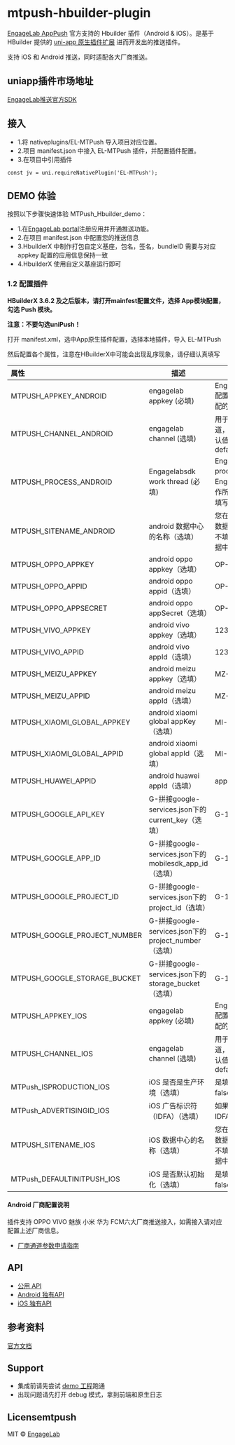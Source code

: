 # mtpush-hbuilder-plugin

[EngageLab AppPush](https://www.engagelab.com/) 官方支持的 Hbuilder 插件（Android & iOS）。是基于 HBuilder 提供的 [uni-app 原生插件扩展](https://nativesupport.dcloud.net.cn/NativePlugin/README) 进而开发出的推送插件。

支持 iOS 和 Android 推送，同时适配各大厂商推送。

## uniapp插件市场地址
[EngageLab推送官方SDK](https://ext.dcloud.net.cn/plugin?id=10093)

## 接入
- 1.将 nativeplugins/EL-MTPush 导入项目对应位置。
- 2.项目 manifest.json 中接入 EL-MTPush 插件，并配置插件配置。
- 3.在项目中引用插件
```
const jv = uni.requireNativePlugin('EL-MTPush');
```


## DEMO 体验
按照以下步骤快速体验 MTPush_Hbuilder_demo：
- 1.在[EngageLab portal](https://www.engagelab.com/console/app-push)注册应用并开通推送功能。
- 2.在项目 manifest.json 中配置您的推送信息
- 3.HbuilderX 中制作打包自定义基座，包名，签名，bundleID 需要与对应 appkey 配置的应用信息保持一致
- 4.HbuilderX 使用自定义基座运行即可

### 1.2 配置插件

**HBuilderX 3.6.2 及之后版本，请打开mainfest配置文件，选择 App模块配置，勾选 Push 模块。**

**注意：不要勾选uniPush！**

打开 manifest.xml，选中App原生插件配置，选择本地插件，导入 EL-MTPush

然后配置各个属性，注意在HBuilderX中可能会出现乱序现象，请仔细认真填写

| 属性               | 描述                                            | 示例                               |
| :----------------- | ----------------------------------------------- | ---------------------------------- |
| MTPUSH_APPKEY_ANDROID | engagelab appkey (必填) | EngageLab portal配置应用信息时分配的AppKey  |
| MTPUSH_CHANNEL_ANDROID | engagelab channel (选填) | 用于统计分发渠道，不需要可填默认值developer-default |
| MTPUSH_PROCESS_ANDROID | Engagelabsdk work thread (必填) | Engagelab process，Engagelabsdk工作所在的进程，请填写 :remote  |
|MTPUSH_SITENAME_ANDROID | android 数据中心的名称（选填）| 您在ipotal设置的数据中心的名称，不填默认新加坡数据中心 |
| MTPUSH_OPPO_APPKEY   | android oppo appkey（选填）                                  | OP-12345678 |
| MTPUSH_OPPO_APPID   | android oppo appid（选填）                                    | OP-12345678 |
| MTPUSH_OPPO_APPSECRET   | android oppo appSecret（选填）                            | OP-12345678 |
| MTPUSH_VIVO_APPKEY   | android vivo appkey（选填）                                  | 12345678 |
| MTPUSH_VIVO_APPID   | android vivo appId（选填）                                    | 12345678 |
| MTPUSH_MEIZU_APPKEY   | android meizu appkey（选填）                                | MZ-12345678 |
| MTPUSH_MEIZU_APPID   | android meizu appId（选填）                                  | MZ-12345678 |
| MTPUSH_XIAOMI_GLOBAL_APPKEY   | android xiaomi global appKey（选填）                | MI-12345678 |
| MTPUSH_XIAOMI_GLOBAL_APPID   | android xiaomi global appId（选填）                  | MI-12345678 |
| MTPUSH_HUAWEI_APPID   | android huawei appId（选填）                                | appid=12345678 |
| MTPUSH_GOOGLE_API_KEY  | G-拼接google-services.json下的current_key（选填）          | G-12345678 |
| MTPUSH_GOOGLE_APP_ID  | G-拼接google-services.json下的mobilesdk_app_id（选填）      | G-12345678 |
| MTPUSH_GOOGLE_PROJECT_ID  | G-拼接google-services.json下的project_id（选填）        | G-12345678 |
| MTPUSH_GOOGLE_PROJECT_NUMBER  | G-拼接google-services.json下的project_number（选填）| G-12345678 |
| MTPUSH_GOOGLE_STORAGE_BUCKET  | G-拼接google-services.json下的storage_bucket（选填）| G-12345678 |
|MTPUSH_APPKEY_IOS| engagelab appkey (必填)| EngageLab portal配置应用信息时分配的AppKey |
|MTPUSH_CHANNEL_IOS| engagelab channel (选填) |用于统计分发渠道，不需要可填默认值developer-default|
|MTPush_ISPRODUCTION_IOS|iOS 是否是生产环境（选填）|是填true,不是填false或者不填|
|MTPush_ADVERTISINGID_IOS|iOS 广告标识符（IDFA）（选填）| 如果不需要使用IDFA，可不填|
|MTPUSH_SITENAME_IOS| iOS 数据中心的名称（选填）| 您在ipotal设置的数据中心的名称，不填默认新加坡数据中心 |
|MTPush_DEFAULTINITPUSH_IOS| iOS 是否默认初始化（选填）|是填true，不是填false或者不填|


#### Android 厂商配置说明
插件支持 OPPO VIVO 魅族 小米 华为 FCM六大厂商推送接入，如需接入请对应配置上述厂商信息。

- [厂商通道参数申请指南](https://jiguang-docs.yuque.com/staff-mg3p4r/vc4ysl/ca9ssa1c4izt4b5u?singleDoc#)

## API
- [公用 API](https://github.com/DevEngageLab/engagelab-uniapp-plugin/blob/main/doc/API.md)
- [Android 独有API](https://github.com/DevEngageLab/engagelab-uniapp-plugin/blob/main/doc/ANDROID.md)
- [iOS 独有API](https://github.com/DevEngageLab/engagelab-uniapp-plugin/blob/main/doc/IOS.md)

## 参考资料

[官方文档](https://www.engagelab.com/push)

## Support
- 集成前请先尝试 [demo 工程](https://github.com/DevEngageLab/engagelab-uniapp-plugin/tree/main/MTPush_Hbuilder_Demo)跑通
- 出现问题请先打开 debug 模式，拿到前端和原生日志

## Licensemtpush

MIT © [EngageLab](/license)
